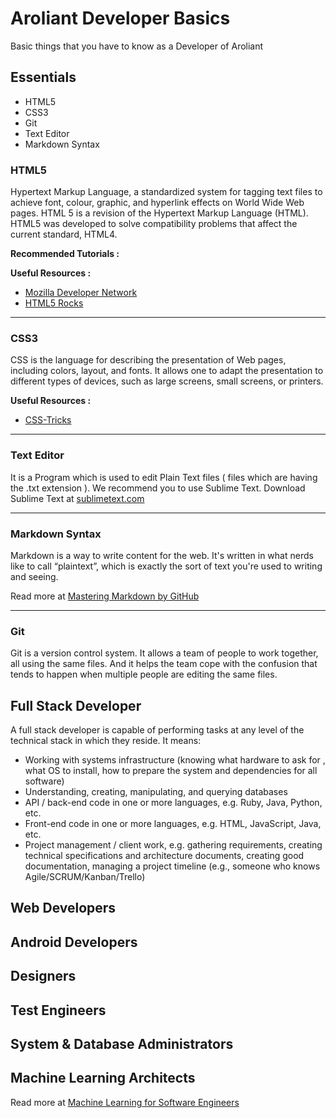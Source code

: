 # Aroliant Developer Basics
Basic things that you have to know as a Developer of Aroliant

## Essentials
* HTML5
* CSS3
* Git
* Text Editor
* Markdown Syntax

### HTML5
Hypertext Markup Language, a standardized system for tagging text files to achieve font, colour, graphic, and hyperlink effects on World Wide Web pages. HTML 5 is a revision of the Hypertext Markup Language (HTML). HTML5 was developed to solve compatibility problems that affect the current standard, HTML4.

**Recommended Tutorials :**


**Useful Resources :**
* [Mozilla Developer Network](https://developer.mozilla.org/en-US/)
* [HTML5 Rocks](http://www.html5rocks.com/en/)

----

### CSS3
CSS is the language for describing the presentation of Web pages, including colors, layout, and fonts. It allows one to adapt the presentation to different types of devices, such as large screens, small screens, or printers.

**Useful Resources :**
* [CSS-Tricks](http://css-tricks.com/)

----

### Text Editor
It is a Program which is used to edit Plain Text files ( files which are having the .txt extension ). We recommend you to use Sublime Text. Download Sublime Text at [sublimetext.com](https://www.sublimetext.com/)

----

### Markdown Syntax

Markdown is a way to write content for the web. It's written in what nerds like to call “plaintext”, which is exactly the sort of text you're used to writing and seeing.

Read more at [Mastering Markdown by GitHub](https://guides.github.com/features/mastering-markdown/)

----

### Git
Git is a version control system. It allows a team of people to work together, all using the same files. And it helps the team cope with the confusion that tends to happen when multiple people are editing the same files.

## Full Stack Developer

A full stack developer is capable of performing tasks at any level of the technical stack in which they reside. It means:

* Working with systems infrastructure (knowing what hardware to ask for , what OS to install, how to prepare the system and dependencies for all software)
* Understanding, creating, manipulating, and querying databases
* API / back-end code in one or more languages, e.g. Ruby, Java, Python, etc.
* Front-end code in one or more languages, e.g. HTML, JavaScript, Java, etc.
* Project management / client work, e.g. gathering requirements, creating technical specifications and architecture documents, creating good documentation, managing a project timeline (e.g., someone who knows Agile/SCRUM/Kanban/Trello)

## Web Developers

## Android Developers

## Designers

## Test Engineers

## System & Database Administrators

## Machine Learning Architects

Read more at [Machine Learning for Software Engineers](https://aroliant.github.io/machine-learning-for-software-engineers/)

